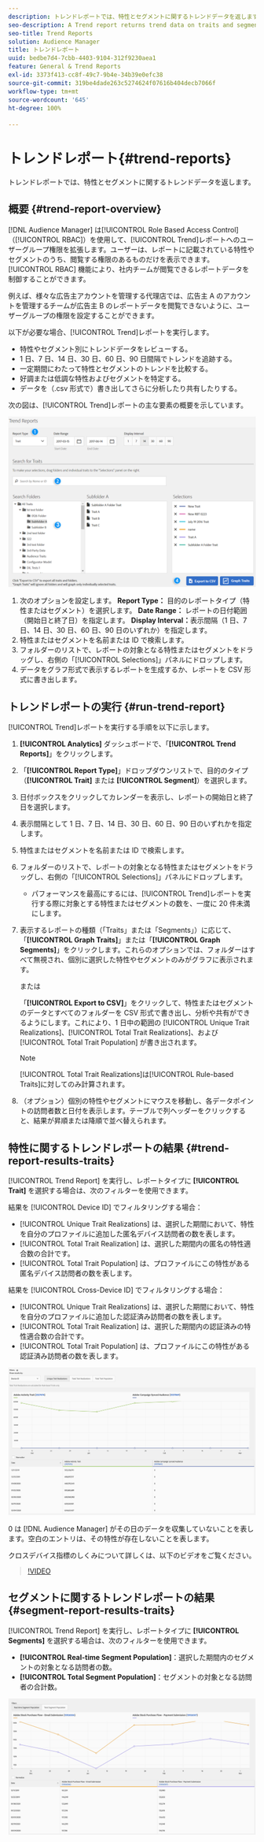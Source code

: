 ```yaml
---
description: トレンドレポートでは、特性とセグメントに関するトレンドデータを返します。
seo-description: A Trend report returns trend data on traits and segments.
seo-title: Trend Reports
solution: Audience Manager
title: トレンドレポート
uuid: bedbe7d4-7cbb-4403-9104-312f9230aea1
feature: General & Trend Reports
exl-id: 3373f413-cc8f-49c7-9b4e-34b39e0efc38
source-git-commit: 319be4dade263c5274624f07616b404decb7066f
workflow-type: tm+mt
source-wordcount: '645'
ht-degree: 100%

---
```


# トレンドレポート{#trend-reports}

トレンドレポートでは、特性とセグメントに関するトレンドデータを返します。

## 概要 {#trend-report-overview}

<!-- 

c_trend_reports.xml

 -->

[!DNL Audience Manager] は[!UICONTROL Role Based Access Control]（[!UICONTROL RBAC]）を使用して、[!UICONTROL Trend]レポートへのユーザーグループ権限を拡張します。ユーザーは、レポートに記載されている特性やセグメントのうち、閲覧する権限のあるものだけを表示できます。[!UICONTROL RBAC] 機能により、社内チームが閲覧できるレポートデータを制御することができます。

例えば、様々な広告主アカウントを管理する代理店では、広告主 A のアカウントを管理するチームが広告主 B のレポートデータを閲覧できないように、ユーザーグループの権限を設定することができます。

以下が必要な場合、[!UICONTROL Trend]レポートを実行します。

* 特性やセグメント別にトレンドデータをレビューする。
* 1 日、7 日、14 日、30 日、60 日、90 日間隔でトレンドを追跡する。
* 一定期間にわたって特性とセグメントのトレンドを比較する。
* 好調または低調な特性およびセグメントを特定する。
* データを（.csv 形式で）書き出してさらに分析したり共有したりする。

次の図は、[!UICONTROL Trend]レポートの主な要素の概要を示しています。

![](assets/trend_reports.png)

1. 次のオプションを設定します。
   **Report Type：** 目的のレポートタイプ（特性またはセグメント）を選択します。
   **Date Range：** レポートの日付範囲（開始日と終了日）を指定します。
   **Display Interval：**&#x200B;表示間隔（1 日、7 日、14 日、30 日、60 日、90 日のいずれか）を指定します。
1. 特性またはセグメントを名前または ID で検索します。
1. フォルダーのリストで、レポートの対象となる特性またはセグメントをドラッグし、右側の「[!UICONTROL Selections]」パネルにドロップします。
1. データをグラフ形式で表示するレポートを生成するか、レポートを CSV 形式に書き出します。

## トレンドレポートの実行 {#run-trend-report}

[!UICONTROL Trend]レポートを実行する手順を以下に示します。

<!-- 

t_working_with_trend_reports.xml

 -->

1. **[!UICONTROL Analytics]** ダッシュボードで、「**[!UICONTROL Trend Reports]**」をクリックします。
1. 「**[!UICONTROL Report Type]**」ドロップダウンリストで、目的のタイプ（**[!UICONTROL Trait]** または **[!UICONTROL Segment]**）を選択します。
1. 日付ボックスをクリックしてカレンダーを表示し、レポートの開始日と終了日を選択します。
1. 表示間隔として 1 日、7 日、14 日、30 日、60 日、90 日のいずれかを指定します。
1. 特性またはセグメントを名前または ID で検索します。
1. フォルダーのリストで、レポートの対象となる特性またはセグメントをドラッグし、右側の「[!UICONTROL Selections]」パネルにドロップします。
   * パフォーマンスを最高にするには、[!UICONTROL Trend]レポートを実行する際に対象とする特性またはセグメントの数を、一度に 20 件未満にします。
1. 表示するレポートの種類（「Traits」または「Segments」）に応じて、「**[!UICONTROL Graph Traits]**」または「**[!UICONTROL Graph Segments]**」をクリックします。これらのオプションでは、フォルダーはすべて無視され、個別に選択した特性やセグメントのみがグラフに表示されます。

   または

   「**[!UICONTROL Export to CSV]**」をクリックして、特性またはセグメントのデータとすべてのフォルダーを CSV 形式で書き出し、分析や共有ができるようにします。これにより、1 日中の範囲の [!UICONTROL Unique Trait Realizations]、[!UICONTROL Total Trait Realizations]、および [!UICONTROL Total Trait Population] が書き出されます。

   >[!NOTE]
   >
   >[!UICONTROL Total Trait Realizations]は[!UICONTROL Rule-based Traits]に対してのみ計算されます。

1. （オプション）個別の特性やセグメントにマウスを移動し、各データポイントの訪問者数と日付を表示します。テーブルで列ヘッダーをクリックすると、結果が昇順または降順で並べ替えられます。

## 特性に関するトレンドレポートの結果 {#trend-report-results-traits}

[!UICONTROL Trend Report] を実行し、レポートタイプに **[!UICONTROL Trait]** を選択する場合は、次のフィルターを使用できます。

結果を [!UICONTROL Device ID] でフィルタリングする場合：

* [!UICONTROL Unique Trait Realizations] は、選択した期間において、特性を自分のプロファイルに追加した匿名デバイス訪問者の数を表します。
* [!UICONTROL Total Trait Realization] は、選択した期間内の匿名の特性適合数の合計です。
* [!UICONTROL Total Trait Population] は、プロファイルにこの特性がある匿名デバイス訪問者の数を表します。

結果を [!UICONTROL Cross-Device ID] でフィルタリングする場合：

* [!UICONTROL Unique Trait Realizations] は、選択した期間において、特性を自分のプロファイルに追加した認証済み訪問者の数を表します。
* [!UICONTROL Total Trait Realization] は、選択した期間内の認証済みの特性適合数の合計です。
* [!UICONTROL Total Trait Population] は、プロファイルにこの特性がある認証済み訪問者の数を表します。

![trend-report-traits](assets/trend-report-traits.png)

0 は [!DNL Audience Manager] がその日のデータを収集していないことを表します。空白のエントリは、その特性が存在しないことを表します。

クロスデバイス指標のしくみについて詳しくは、以下のビデオをご覧ください。

>[!VIDEO](https://experienceleague.adobe.com/docs/audience-manager-learn/tutorials/build-and-manage-audiences/profile-merge/understanding-cross-device-metrics-in-audience-manager.html?lang=ja)

## セグメントに関するトレンドレポートの結果 {#segment-report-results-traits}

[!UICONTROL Trend Report] を実行し、レポートタイプに **[!UICONTROL Segments]** を選択する場合は、次のフィルターを使用できます。

* **[!UICONTROL Real-time Segment Population]**：選択した期間内のセグメントの対象となる訪問者の数。
* **[!UICONTROL Total Segment Population]**：セグメントの対象となる訪問者の合計数。

![trend-report-segments](assets/trend-report-segments.png)
